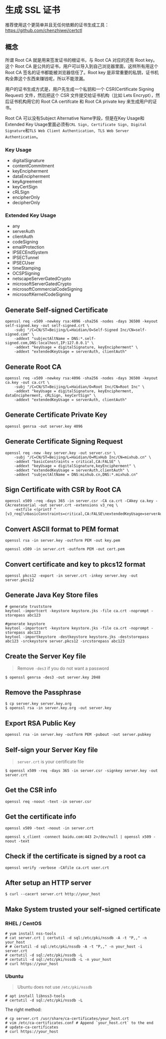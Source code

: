 # 生成 SSL 证书

推荐使用这个更简单并且无任何依赖的证书生成工具： https://github.com/chenzhiwei/certctl

## 概念

所谓 Root CA 就是用来签发证书的根证书，与 Root CA 对应的还有 Root key。这个 Root CA 是公共的证书，用户可以导入到自己浏览器里面，这样所有用这个 Root CA 签名的证书都能被浏览器信任了。Root key 是非常重要的私钥，证书机构全靠这个东西来赚钱呢，所以不能泄漏。

用户的证书生成方式是，用户先生成一个私钥和一个 CSR(Certificate Signing Request) 文件，然后把这个 CSR 文件提交给证书机构（比如 Lets Encrypt），然后证书机构用它的 Root CA certifcate 和 Root CA private key 来生成用户的证书。

Root CA 可以没有Subject Alternative Name字段，但是在Key Usage和Extended Key Usage里面必须有`CRL Sign, Certificate Sign, Digital Signature`和`TLS Web Client Authentication, TLS Web Server Authentication`。

### Key Usage

* digitalSignature
* contentCommitment
* keyEncipherment
* dataEncipherment
* keyAgreement
* keyCertSign
* cRLSign
* encipherOnly
* decipherOnly

### Extended Key Usage

* any
* serverAuth
* clientAuth
* codeSigning
* emailProtection
* IPSECEndSystem
* IPSECTunnel
* IPSECUser
* timeStamping
* OCSPSigning
* netscapeServerGatedCrypto
* microsoftServerGatedCrypto
* microsoftCommercialCodeSigning
* microsoftKernelCodeSigning

## Generate Self-signed Certificate

```
openssl req -x509 -newkey rsa:4096 -sha256 -nodes -days 36500 -keyout self-signed.key -out self-signed.crt \
    -subj "/C=CN/ST=Beijing/L=Haidian/O=Self-Signed Inc/CN=self-signed.com" \
    -addext "subjectAltName = DNS:*.self-signed.com,DNS:localhost,IP:127.0.0.1" \
    -addext "keyUsage = digitalSignature, keyEncipherment" \
    -addext "extendedKeyUsage = serverAuth, clientAuth"
```

## Generate Root CA

```
openssl req -x509 -newkey rsa:4096 -sha256 -nodes -days 36500 -keyout ca.key -out ca.crt \
    -subj "/C=CN/ST=Beijing/L=Haidian/O=Root Inc/CN=Root Inc" \
    -addext "keyUsage = digitalSignature, keyEncipherment, dataEncipherment, cRLSign, keyCertSign" \
    -addext "extendedKeyUsage = serverAuth, clientAuth"
```

## Generate Certificate Private Key

```
openssl genrsa -out server.key 4096
```

## Generate Certificate Signing Request

```
openssl req -new -key server.key -out server.csr \
    -subj "/C=CN/ST=Beijing/L=Haidian/O=MixHub Inc/CN=mixhub.cn" \
    -addext "basicConstraints = critical,CA:FALSE" \
    -addext "keyUsage = digitalSignature,keyEncipherment" \
    -addext "extendedKeyUsage = serverAuth,clientAuth" \
    -addext "subjectAltName = DNS:mixhub.cn,DNS:*.mixhub.cn"
```

## Sign Certificate with CSR by Root CA

```
openssl x509 -req -days 365 -in server.csr -CA ca.crt -CAkey ca.key -CAcreateserial -out server.crt -extensions v3_req \
    -extfile <(printf "[v3_req]\nbasicConstraints=critical,CA:FALSE\nextendedKeyUsage=serverAuth,clientAuth\nkeyUsage=digitalSignature,keyEncipherment\nsubjectAltName=DNS:mixhub.cn,DNS:*.mixhub.cn")
```

## Convert ASCII format to PEM format

```
openssl rsa -in server.key -outform PEM -out key.pem

openssl x509 -in server.crt -outform PEM -out cert.pem
```

## Convert certificate and key to pkcs12 format

```
openssl pkcs12 -export -in server.crt -inkey server.key -out server.pkcs12
```

## Generate Java Key Store files

```
# generate truststore
keytool -importcert -keystore keystore.jks -file ca.crt -noprompt -storepass abc123

#generate keystore
keytool -importcert -keystore keystore.jks -file ca.crt -noprompt -storepass abc123
keytool -importkeystore -destkeystore keystore.jks -deststorepass abc123 -srckeystore server.pkcs12 -srcstorepass abc123
```

## Create the Server Key file

> Remove `-des3` if you do not want a password

```
$ openssl genrsa -des3 -out server.key 2048
```

## Remove the Passphrase

```
$ cp server.key server.key.org
$ openssl rsa -in server.key.org -out server.key
```

## Export RSA Public Key

```
openssl rsa -in server.key -outform PEM -pubout -out server.pubkey
```

## Self-sign your Server Key file

> `server.crt` is your certificate file

```
$ openssl x509 -req -days 365 -in server.csr -signkey server.key -out server.crt
```

## Get the CSR info

```
openssl req -noout -text -in server.csr
```

## Get the certificate info

```
openssl x509 -text -noout -in server.crt

openssl s_client -connect baidu.com:443 2>/dev/null | openssl x509 -noout -text
```

## Check if the certificate is signed by a root ca

```
openssl verify -verbose -CAfile ca.crt user.crt
```

## After setup an HTTP server

```
$ curl --cacert server.crt http://your_host
```

## Make System trusted your self-signed certificate

### RHEL / CentOS

```
# yum install nss-tools
# cat server.crt | certutil -d sql:/etc/pki/nssdb -A -t "P,," -n your_host
# # certutil -d sql:/etc/pki/nssdb -A -t "P,," -n your_host -i server.crt
# certutil -d sql:/etc/pki/nssdb -L
# certutil -d sql:/etc/pki/nssdb -L -n your_host
# curl https://your_host
```


### Ubuntu

> Ubuntu does not use `/etc/pki/nssdb`

```
# apt install libnss3-tools
# certutil -d sql:/etc/pki/nssdb -L
```

The right method:

```
# cp server.crt /usr/share/ca-certificates/your_host.crt
# vim /etc/ca-certificates.conf # Append `your_host.crt` to the end
# update-ca-certificates
# curl https://your_host
```
